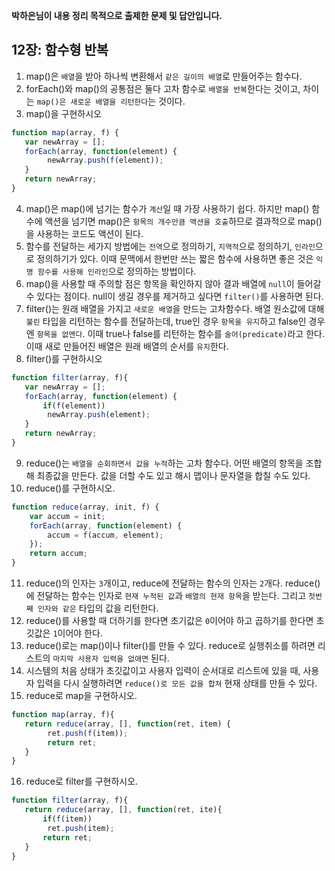 **박하은님이 내용 정리 목적으로 출제한 문제 및 답안입니다.**

## 12장: 함수형 반복

1. map()은 `배열`을 받아 하나씩 변환해서 `같은 길이의 배열`로 만들어주는 함수다. 
2. forEach()와 map()의 공통점은 둘다 고차 함수로 `배열을 반복`한다는 것이고, 차이는 `map()은 새로운 배열을 리턴한다`는 것이다.
3. map()을 구현하시오

```js
function map(array, f) {
   var newArray = [];
   forEach(array, function(element) {
        newArray.push(f(element));
   }
   return newArray;
}
```

4. map()은 map()에 넘기는 함수가 `계산`일 때 가장 사용하기 쉽다. 하지만 map() 함수에 액션을 넘기면 map()은 `항목의 개수만큼 액션을 호출`하므로 결과적으로 map()을 사용하는 코드도 액션이 된다.
5. 함수를 전달하는 세가지 방법에는 `전역`으로 정의하기, `지역적`으로 정의하기, `인라인`으로 정의하기가 있다. 이때 문맥에서 한번만 쓰는 짧은 함수에 사용하면 좋은 것은 `익명 함수를 사용해 인라인`으로 정의하는 방법이다.
6. map()을 사용할 때 주의할 점은 항목을 확인하지 않아 결과 배열에 `null`이 들어갈 수 있다는 점이다. null이 생길 경우를 제거하고 싶다면 `filter()`를 사용하면 된다.
7. filter()는 원래 배열을 가지고 `새로운 배열`을 만드는 고차함수다. 배열 원소값에 대해 `불린` 타입을 리턴하는 함수를 전달하는데, true인 경우 `항목을 유지`하고 false인 경우엔 `항목을 없앤다`. 이때 true나 false를 리턴하는 함수를 `술어(predicate)`라고 한다. 이때 새로 만들어진 배열은 원래 배열의 순서를 `유지`한다.
8. filter()를 구현하시오

```js
function filter(array, f){
   var newArray = [];
   forEach(array, function(element) {
       if(f(element)) 
        newArray.push(element);
   }
   return newArray;
}
```

9. reduce()는 `배열을 순회하면서 값을 누적`하는 고차 함수다. 어떤 배열의 항목을 조합해 최종값을 만든다. 값을 더할 수도 있고 해시 맵이나 문자열을 합칠 수도 있다.
10. reduce()를 구현하시오.

```js
function reduce(array, init, f) {
    var accum = init;
    forEach(array, function(element) {
        accum = f(accum, element);
    });
    return accum;
}
```

11. reduce()의 인자는 `3`개이고, reduce에 전달하는 함수의 인자는 `2`개다. reduce()에 전달하는 함수는 인자로 `현재 누적된 값`과 `배열의 현재 항목`을 받는다. 그리고 `첫번째 인자와 같은` 타입의 값을 리턴한다.
12. reduce()를 사용할 때 더하기를 한다면 초기값은 `0`이어야 하고 곱하기를 한다면 초깃값은 `1`이어야 한다.
13. reduce()로는 map()이나 filter()를 만들 수 있다. reduce로 실행취소를 하려면 리스트의 `마지막 사용자 입력을 없애면` 된다. 
14. 시스템의 처음 상태가 초깃값이고 사용자 입력이 순서대로 리스트에 있을 때, 사용자 입력을 다시 실행하려면 `reduce()로 모든 값을 합쳐` 현재 상태를 만들 수 있다.
15. reduce로 map을 구현하시오.

```js
function map(array, f){ 
   return reduce(array, [], function(ret, item) {
        ret.push(f(item));
        return ret;
   }
}
```

16. reduce로 filter를 구현하시오.

```js
function filter(array, f){
   return reduce(array, [], function(ret, ite){
       if(f(item))
        ret.push(item);
       return ret;
   }
}
```

